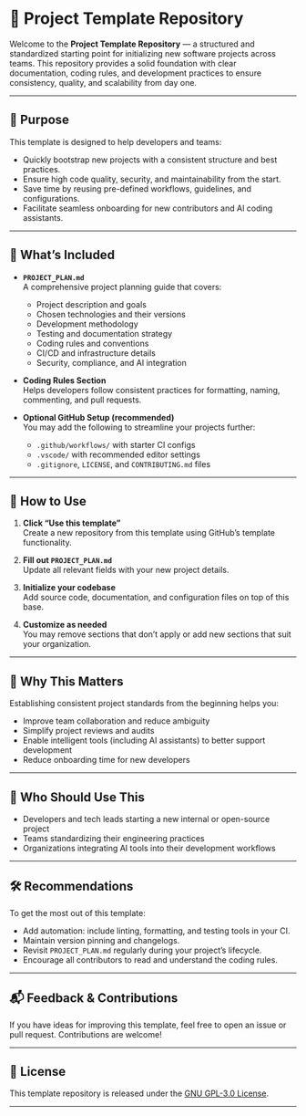 # 🧱 Project Template Repository

Welcome to the **Project Template Repository** — a structured and standardized starting point for initializing new software projects across teams. This repository provides a solid foundation with clear documentation, coding rules, and development practices to ensure consistency, quality, and scalability from day one.

---

## 📌 Purpose

This template is designed to help developers and teams:

- Quickly bootstrap new projects with a consistent structure and best practices.
- Ensure high code quality, security, and maintainability from the start.
- Save time by reusing pre-defined workflows, guidelines, and configurations.
- Facilitate seamless onboarding for new contributors and AI coding assistants.

---

## 📂 What’s Included

- **`PROJECT_PLAN.md`**  
  A comprehensive project planning guide that covers:
  - Project description and goals
  - Chosen technologies and their versions
  - Development methodology
  - Testing and documentation strategy
  - Coding rules and conventions
  - CI/CD and infrastructure details
  - Security, compliance, and AI integration

- **Coding Rules Section**  
  Helps developers follow consistent practices for formatting, naming, commenting, and pull requests.

- **Optional GitHub Setup (recommended)**  
  You may add the following to streamline your projects further:
  - `.github/workflows/` with starter CI configs
  - `.vscode/` with recommended editor settings
  - `.gitignore`, `LICENSE`, and `CONTRIBUTING.md` files

---

## 🚀 How to Use

1. **Click “Use this template”**  
   Create a new repository from this template using GitHub’s template functionality.

2. **Fill out `PROJECT_PLAN.md`**  
   Update all relevant fields with your new project details.

3. **Initialize your codebase**  
   Add source code, documentation, and configuration files on top of this base.

4. **Customize as needed**  
   You may remove sections that don’t apply or add new sections that suit your organization.

---

## 🧠 Why This Matters

Establishing consistent project standards from the beginning helps you:

- Improve team collaboration and reduce ambiguity
- Simplify project reviews and audits
- Enable intelligent tools (including AI assistants) to better support development
- Reduce onboarding time for new developers

---

## 📣 Who Should Use This

- Developers and tech leads starting a new internal or open-source project
- Teams standardizing their engineering practices
- Organizations integrating AI tools into their development workflows

---

## 🛠 Recommendations

To get the most out of this template:

- Add automation: include linting, formatting, and testing tools in your CI.
- Maintain version pinning and changelogs.
- Revisit `PROJECT_PLAN.md` regularly during your project’s lifecycle.
- Encourage all contributors to read and understand the coding rules.

---

## 📬 Feedback & Contributions

If you have ideas for improving this template, feel free to open an issue or pull request. Contributions are welcome!

---

## 📄 License

This template repository is released under the [GNU GPL-3.0 License](LICENSE).

---
